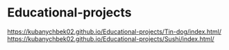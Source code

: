 # Educational-projects

 https://kubanychbek02.github.io/Educational-projects/Tin-dog/index.html/
 https://kubanychbek02.github.io/Educational-projects/Sushi/index.html/

